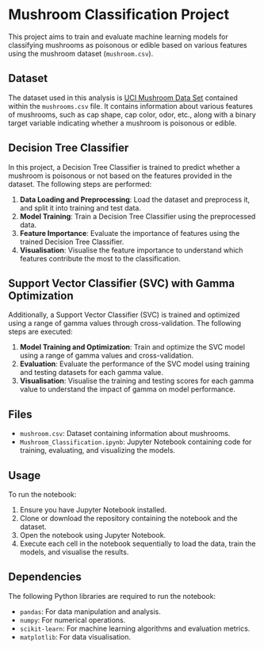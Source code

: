 # Mushroom Classification Project

This project aims to train and evaluate machine learning models for classifying mushrooms as poisonous or edible based on various features using the mushroom dataset (`mushroom.csv`).

## Dataset

The dataset used in this analysis is [UCI Mushroom Data Set](http://archive.ics.uci.edu/ml/datasets/Mushroom?ref=datanews.io) contained within the `mushrooms.csv` file. It contains information about various features of mushrooms, such as cap shape, cap color, odor, etc., along with a binary target variable indicating whether a mushroom is poisonous or edible.

## Decision Tree Classifier

In this project, a Decision Tree Classifier is trained to predict whether a mushroom is poisonous or not based on the features provided in the dataset. The following steps are performed:

1. **Data Loading and Preprocessing**: Load the dataset and preprocess it, and split it into training and test data.
2. **Model Training**: Train a Decision Tree Classifier using the preprocessed data.
3. **Feature Importance**: Evaluate the importance of features using the trained Decision Tree Classifier.
4. **Visualisation**: Visualise the feature importance to understand which features contribute the most to the classification.

## Support Vector Classifier (SVC) with Gamma Optimization

Additionally, a Support Vector Classifier (SVC) is trained and optimized using a range of gamma values through cross-validation. The following steps are executed:

1. **Model Training and Optimization**: Train and optimize the SVC model using a range of gamma values and cross-validation.
2. **Evaluation**: Evaluate the performance of the SVC model using training and testing datasets for each gamma value.
3. **Visualisation**: Visualise the training and testing scores for each gamma value to understand the impact of gamma on model performance.

## Files

- `mushroom.csv`: Dataset containing information about mushrooms.
- `Mushroom_Classification.ipynb`: Jupyter Notebook containing code for training, evaluating, and visualizing the models.

## Usage

To run the notebook:

1. Ensure you have Jupyter Notebook installed.
2. Clone or download the repository containing the notebook and the dataset.
3. Open the notebook using Jupyter Notebook.
4. Execute each cell in the notebook sequentially to load the data, train the models, and visualise the results.

## Dependencies

The following Python libraries are required to run the notebook:

- `pandas`: For data manipulation and analysis.
- `numpy`: For numerical operations.
- `scikit-learn`: For machine learning algorithms and evaluation metrics.
- `matplotlib`: For data visualisation.
